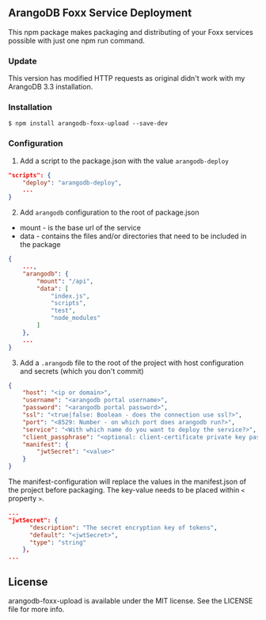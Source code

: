 
## ArangoDB Foxx Service Deployment

This npm package makes packaging and distributing of your Foxx services possible with just one npm run command.

### Update

This version has modified HTTP requests as original didn't work with my ArangoDB 3.3 installation.

### Installation

```
$ npm install arangodb-foxx-upload --save-dev
```

### Configuration

1. Add a script to the package.json with the value `arangodb-deploy`

```json
"scripts": {
    "deploy": "arangodb-deploy",
    ...
}
```

2. Add `arangodb` configuration to the root of package.json
* mount - is the base url of the service
* data - contains the files and/or directories that need to be included in the package

```json
{
    ...,
    "arangodb": {
        "mount": "/api",
        "data": [
            "index.js",
            "scripts",
            "test",
            "node_modules"
        ]
    },
    ...
}
```

3. Add a `.arangodb` file to the root of the project with host configuration and secrets (which you don't commit)

```json
{
    "host": "<ip or domain>",
    "username": "<arangodb portal username>",
    "password": "<arangodb portal password>",
    "ssl": "<true|false: Boolean - does the connection use ssl?>",
    "port": "<8529: Number - on which port does arangodb run?>",
    "service": "<With which name do you want to deploy the service?>",
    "client_passphrase": "<optional: client-certificate private key passphrase",
    "manifest": {
        "jwtSecret": "<value>"
    }
}
```
The manifest-configuration will replace the values in the manifest.json of the project before packaging.
The key-value needs to be placed within `<` property `>`.

```json
...
"jwtSecret": {
      "description": "The secret encryption key of tokens",
      "default": "<jwtSecret>",
      "type": "string"
    },
...
```

## License

arangodb-foxx-upload is available under the MIT license. See the LICENSE file for more info.

